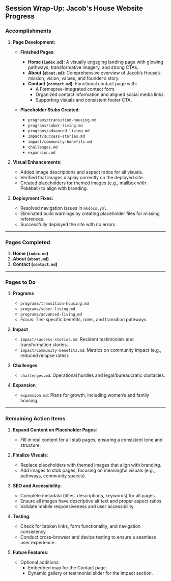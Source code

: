 ## **Session Wrap-Up: Jacob's House Website Progress**

### **Accomplishments**

1. **Page Development:**

   - **Finished Pages**:

     - **Home (`index.md`)**: A visually engaging landing page with glowing pathways, transformative imagery, and strong CTAs.
     - **About (`about.md`)**: Comprehensive overview of Jacob’s House’s mission, vision, values, and founder’s story.
     - **Contact (`contact.md`)**: Functional contact page with:
       - A Formspree-integrated contact form.
       - Organized contact information and aligned social media links.
       - Supporting visuals and consistent footer CTA.

   - **Placeholder Stubs Created**:
     - `programs/transition-housing.md`
     - `programs/sober-living.md`
     - `programs/advanced-living.md`
     - `impact/success-stories.md`
     - `impact/community-benefits.md`
     - `challenges.md`
     - `expansion.md`

2. **Visual Enhancements:**

   - Added image descriptions and aspect ratios for all visuals.
   - Verified that images display correctly on the deployed site.
   - Created placeholders for themed images (e.g., mailbox with Pokéball) to align with branding.

3. **Deployment Fixes:**
   - Resolved navigation issues in `mkdocs.yml`.
   - Eliminated build warnings by creating placeholder files for missing references.
   - Successfully deployed the site with no errors.

---

### **Pages Completed**

1. **Home (`index.md`)**
2. **About (`about.md`)**
3. **Contact (`contact.md`)**

---

### **Pages to Do**

1. **Programs**

   - `programs/transition-housing.md`
   - `programs/sober-living.md`
   - `programs/advanced-living.md`
   - Focus: Tier-specific benefits, rules, and transition pathways.

2. **Impact**

   - `impact/success-stories.md`: Resident testimonials and transformation stories.
   - `impact/community-benefits.md`: Metrics on community impact (e.g., reduced relapse rates).

3. **Challenges**

   - `challenges.md`: Operational hurdles and legal/bureaucratic obstacles.

4. **Expansion**
   - `expansion.md`: Plans for growth, including women’s and family housing.

---

### **Remaining Action Items**

1. **Expand Content on Placeholder Pages**:

   - Fill in real content for all stub pages, ensuring a consistent tone and structure.

2. **Finalize Visuals**:

   - Replace placeholders with themed images that align with branding.
   - Add images to stub pages, focusing on meaningful visuals (e.g., pathways, community spaces).

3. **SEO and Accessibility**:

   - Complete metadata (titles, descriptions, keywords) for all pages.
   - Ensure all images have descriptive alt text and proper aspect ratios.
   - Validate mobile responsiveness and user accessibility.

4. **Testing**:

   - Check for broken links, form functionality, and navigation consistency.
   - Conduct cross-browser and device testing to ensure a seamless user experience.

5. **Future Features**:
   - Optional additions:
     - Embedded map for the Contact page.
     - Dynamic gallery or testimonial slider for the Impact section.
